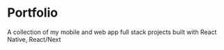 # Portfolio
A collection of my mobile and web app full stack projects built with React Native, React/Next
